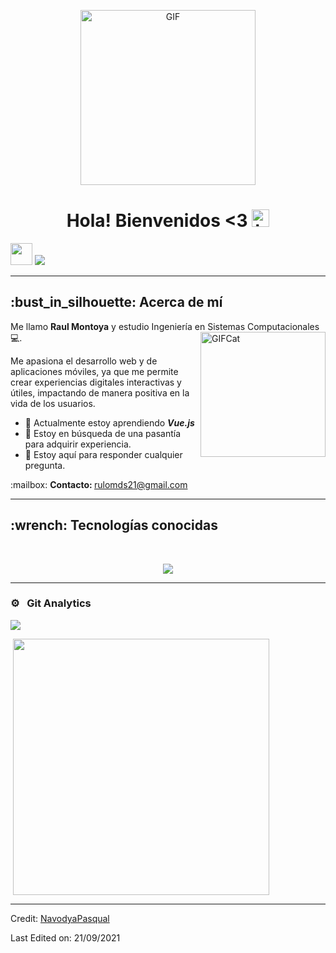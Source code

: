 <p align="center">
<img alt="GIF" src="https://github.com/user-attachments/assets/672b55a6-ab5c-4a2b-a14d-250f6cf7a1c8" height="280" />
 <p/>
<h1 align="center"> Hola! Bienvenidos <3 <img src="https://user-images.githubusercontent.com/1303154/88677602-1635ba80-d120-11ea-84d8-d263ba5fc3c0.gif" width="28px" alt="hi"></h1>


<a href="https://bsky.app/profile/rmontoya21.bsky.social">
<img src="https://github.com/user-attachments/assets/550db207-c748-46cf-ad25-64836b63ecb6" width="35px"/></a>
<a href="mailto:rulomds21@gmail.com">
<img src="https://img.shields.io/badge/Gmail-D14836?style=for-the-badge&logo=gmail&logoColor=white" />
</a>
<hr>
<h2>:bust_in_silhouette: Acerca de mí</h2>

Me llamo <strong>Raul Montoya</strong> y estudio Ingeniería en Sistemas Computacionales 💻.<img alt="GIFCat" src="https://github.com/user-attachments/assets/72f27353-c669-4e67-b62b-65a5b2594261" height="200" align="right"/>
<p>Me apasiona el desarrollo web y de aplicaciones móviles, ya que me permite crear experiencias digitales interactivas y útiles, impactando de manera positiva en la vida de los usuarios.</p>

<!-- TODO: Add last video link -->

- :seedling: Actualmente estoy aprendiendo <i><b>Vue.js</b></i> 
- 🤔 Estoy en búsqueda de una pasantía para adquirir experiencia.
- :speech_balloon: Estoy aquí para responder cualquier pregunta. 

  
<p>:mailbox: <b>Contacto: </b><a href="mailto:rulomds21@gmail.com">rulomds21@gmail.com</a></p> 



<hr>
<h2>:wrench: Tecnologías conocidas</h2>
<br>
<p align="center">
  <a href="https://skillicons.dev">
    <img src="https://skillicons.dev/icons?i=html,css,js,java,azure,kotlin,androidstudio,python,bash,c,cpp,cs,debian,ubuntu,nodejs,dotnet,git,npm,figma,linux,mysql,nginx,php,sqlite,arduino,vscode,vue,xd" />
  </a>
</p>


<hr>

### ⚙️ &nbsp; Git Analytics
 
<p><img align="center" src="https://github-readme-stats.vercel.app/api?username=NavodyaPasqual&theme=dark&show_icons=true" /></p>
<p>&nbsp;<img align="center" src="https://github-readme-stats.vercel.app/api/top-langs/?username=NavodyaPasqual&theme=dark&layout=compact" width="410" /></p>

------
Credit: [NavodyaPasqual](https://github.com/NavodyaPasqual)

Last Edited on: 21/09/2021
